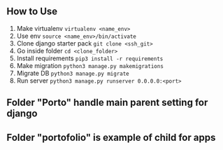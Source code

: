 ## How to Use
1. Make virtualenv `virtualenv <name_env>`
2. Use env `source <name_env>/bin/activate`
3. Clone django starter pack `git clone <ssh_git>`
4. Go inside folder `cd <clone_folder>`
5. Install requirements `pip3 install -r requirements`
6. Make migration `python3 manage.py makemigrations`
7. Migrate DB `python3 manage.py migrate`
8. Run server `python3 manage.py runserver 0.0.0.0:<port>`

## Folder "Porto" handle main parent setting for django
## Folder "portofolio" is example of child for apps